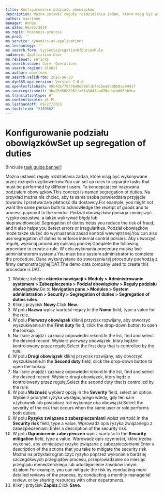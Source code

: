 ```yaml
---
title: Konfigurowanie podziału obowiązków
description: Można ustawić reguły rozdzielania zadań, które mają być wykonywane przez różnych użytkowników.
author: maertenm
manager: AnnBe
ms.date: 06/25/2019
ms.topic: business-process
ms.prod: ''
ms.service: dynamics-ax-applications
ms.technology: ''
ms.search.form: SysSecSegregationOfDutiesRule
audience: Application User
ms.reviewer: sericks
ms.search.scope: Core, Operations
ms.search.region: Global
ms.author: maertenm
ms.search.validFrom: 2016-06-30
ms.dyn365.ops.version: Version 7.0.0
ms.openlocfilehash: 40b40b77877680e28671b7a15ea8c8b58ce94417
ms.sourcegitcommit: 3ba95d50b8262fa0f43d4faad76adac4d05eb3ea
ms.translationtype: HT
ms.contentlocale: pl-PL
ms.lasthandoff: 09/27/2019
ms.locfileid: "2180882"
---
```

# <a name="set-up-segregation-of-duties"></a><span data-ttu-id="40d50-103">Konfigurowanie podziału obowiązków</span><span class="sxs-lookup"><span data-stu-id="40d50-103">Set up segregation of duties</span></span>

[!include [task guide banner](../../includes/task-guide-banner.md)]

<span data-ttu-id="40d50-104">Można ustawić reguły rozdzielania zadań, które mają być wykonywane przez różnych użytkowników.</span><span class="sxs-lookup"><span data-stu-id="40d50-104">You can set up rules to separate tasks that must be performed by different users.</span></span> <span data-ttu-id="40d50-105">Ta koncepcja jest nazywana podziałem obowiązków.</span><span class="sxs-lookup"><span data-stu-id="40d50-105">This concept is named segregation of duties.</span></span> <span data-ttu-id="40d50-106">Na przykład można nie chcieć, aby ta sama osoba potwierdzała przyjęcie towarów i przetwarzała płatność dla dostawcy.</span><span class="sxs-lookup"><span data-stu-id="40d50-106">For example, you might not want the same person both to acknowledge the receipt of goods and to process payment to the vendor.</span></span> <span data-ttu-id="40d50-107">Podział obowiązków pomaga zmniejszyć ryzyko oszustwa, a także wykrywać błędy lub nieprawidłowości.</span><span class="sxs-lookup"><span data-stu-id="40d50-107">Segregation of duties helps you reduce the risk of fraud, and it also helps you detect errors or irregularities.</span></span> <span data-ttu-id="40d50-108">Podział obowiązków może także służyć do wymuszania zasad kontroli wewnętrznej.</span><span class="sxs-lookup"><span data-stu-id="40d50-108">You can also use segregation of duties to enforce internal control policies.</span></span> <span data-ttu-id="40d50-109">Aby utworzyć regułę, wykonaj procedurę opisaną poniżej.</span><span class="sxs-lookup"><span data-stu-id="40d50-109">Complete the following procedure to create a rule.</span></span> <span data-ttu-id="40d50-110">W celu wykonania procedury musisz być administratorem systemu.</span><span class="sxs-lookup"><span data-stu-id="40d50-110">You must be a system administrator to complete the procedure.</span></span> <span data-ttu-id="40d50-111">Dane wykorzystane do stworzenia tej procedury pochodzą z firmy demonstracyjnej DAT.</span><span class="sxs-lookup"><span data-stu-id="40d50-111">The demo data company used to create this procedure is DAT.</span></span> 

1. <span data-ttu-id="40d50-112">Wybierz kolejno **okienko nawigacji > Moduły > Administrowanie systemem > Zabezpieczenia > Podział obowiązków > Reguły podziału obowiązków**.</span><span class="sxs-lookup"><span data-stu-id="40d50-112">Go to **Navigation pane > Modules > System administration > Security > Segregation of duties > Segregation of duties rules**.</span></span>
2. <span data-ttu-id="40d50-113">Kliknij przycisk **Nowy**.</span><span class="sxs-lookup"><span data-stu-id="40d50-113">Click **New**.</span></span>
3. <span data-ttu-id="40d50-114">W polu **Nazwa** wpisz wartość reguły.</span><span class="sxs-lookup"><span data-stu-id="40d50-114">In the **Name** field, type a value for the rule.</span></span>
4. <span data-ttu-id="40d50-115">W polu **Pierwszy obowiązek** kliknij przycisk rozwijany, aby otworzyć wyszukiwanie.</span><span class="sxs-lookup"><span data-stu-id="40d50-115">In the **First duty** field, click the drop-down button to open the lookup.</span></span>
5. <span data-ttu-id="40d50-116">Na liście znajdź i zaznacz odpowiedni rekord.</span><span class="sxs-lookup"><span data-stu-id="40d50-116">In the list, find and select the desired record.</span></span> <span data-ttu-id="40d50-117">Wybierz pierwszy obowiązek, który będzie kontrolowany przez regułę.</span><span class="sxs-lookup"><span data-stu-id="40d50-117">Select the first duty that is controlled by the rule.</span></span>
6. <span data-ttu-id="40d50-118">W polu **Drugi obowiązek** kliknij przycisk rozwijany, aby otworzyć wyszukiwanie.</span><span class="sxs-lookup"><span data-stu-id="40d50-118">In the **Second duty** field, click the drop-down button to open the lookup.</span></span> 
7. <span data-ttu-id="40d50-119">Na liście znajdź i zaznacz odpowiedni rekord.</span><span class="sxs-lookup"><span data-stu-id="40d50-119">In the list, find and select the desired record.</span></span> <span data-ttu-id="40d50-120">Wybierz drugi obowiązek, który będzie kontrolowany przez regułę.</span><span class="sxs-lookup"><span data-stu-id="40d50-120">Select the second duty that is controlled by the rule.</span></span>
10. <span data-ttu-id="40d50-121">W polu **Ważność** wybierz opcję.</span><span class="sxs-lookup"><span data-stu-id="40d50-121">In the **Severity** field, select an option.</span></span> <span data-ttu-id="40d50-122">Wybierz priorytet ryzyka występującego wtedy, gdy ten sam użytkownik lub posiadacz roli wykonuje oba obowiązki.</span><span class="sxs-lookup"><span data-stu-id="40d50-122">Select the severity of the risk that occurs when the same user or role performs both duties.</span></span>  
11. <span data-ttu-id="40d50-123">W polu **Ryzyko związane z zabezpieczeniami** wpisz wartość.</span><span class="sxs-lookup"><span data-stu-id="40d50-123">In the **Security risk** field, type a value.</span></span> <span data-ttu-id="40d50-124">Wprowadź opis ryzyka związanego z zabezpieczeniami.</span><span class="sxs-lookup"><span data-stu-id="40d50-124">Enter a description of the security risk.</span></span>  
12. <span data-ttu-id="40d50-125">W polu **Ograniczenie zabezpieczeń** wpisz wartość.</span><span class="sxs-lookup"><span data-stu-id="40d50-125">In the **Security mitigation** field, type a value.</span></span> <span data-ttu-id="40d50-126">Wprowadź opis czynności, które trzeba wykonać, aby zmniejszyć ryzyko związane z zabezpieczeniami.</span><span class="sxs-lookup"><span data-stu-id="40d50-126">Enter a description of the actions that you take to mitigate the security risk.</span></span> <span data-ttu-id="40d50-127">Można na przykład ograniczyć ryzyko poprzez wykonanie bardziej szczegółowych przeglądów procesu, przeprowadzanie co miesiąc przeglądu menedżerskiego lub udostępnienie zasobów innym działom.</span><span class="sxs-lookup"><span data-stu-id="40d50-127">For example, you can mitigate the risk by conducting more detailed reviews of the process, by conducting a monthly managerial review, or by sharing resources with other departments.</span></span>     
13. <span data-ttu-id="40d50-128">Kliknij przycisk **Zapisz**.</span><span class="sxs-lookup"><span data-stu-id="40d50-128">Click **Save**.</span></span>

